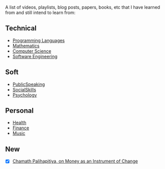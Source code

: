 A list of videos, playlists, blog posts, papers, books, etc that I have learned from and still intend to learn from:

## Technical

  - [Programming Languages](https://github.com/awalterschulze/learning/blob/master/ProgrammingLanguages.md)
  - [Mathematics](https://github.com/awalterschulze/learning/blob/master/Mathematics.md)
  - [Computer Science](https://github.com/awalterschulze/learning/blob/master/ComputerScience.md)
  - [Software Engineering](https://github.com/awalterschulze/learning/blob/master/SoftwareEngineering.md)

## Soft

  - [PublicSpeaking](https://github.com/awalterschulze/learning/blob/master/PublicSpeaking.md)
  - [SocialSkills](https://github.com/awalterschulze/learning/blob/master/SocialSkills.md)
  - [Psychology](https://github.com/awalterschulze/learning/blob/master/Psychology.md)

## Personal

  - [Health](https://github.com/awalterschulze/learning/blob/master/Health.md)
  - [Finance](https://github.com/awalterschulze/learning/blob/master/Finance.md)
  - [Music](https://github.com/awalterschulze/learning/blob/master/Music.md)

## New

  - [x] [Chamath Palihapitiya, on Money as an Instrument of Change](https://www.youtube.com/watch?v=PMotykw0SIk&feature=youtu.be)
